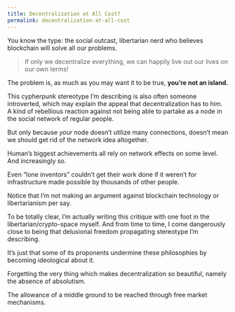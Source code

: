 ```yaml
---
title: Decentralization at All Cost?
permalink: decentralization-at-all-cost
---
```

You know the type: the social outcast, libertarian nerd who believes blockchain will solve all our problems.

> If only we decentralize everything, we can happily live out our lives on our own terms!

The problem is, as much as you may want it to be true, **you’re not an island.**

This cypherpunk stereotype I’m describing is also often someone introverted, which may explain the appeal that decentralization has to him. A kind of rebellious reaction against not being able to partake as a node in the social network of regular people.

But only because _your_ node doesn’t utilize many connections, doesn’t mean we should get rid of the network idea altogether.

Human’s biggest achievements all rely on network effects on some level. And increasingly so.

Even “lone inventors” couldn’t get their work done if it weren’t for infrastructure made possible by thousands of other people.

Notice that I’m not making an argument against blockchain technology or libertarianism per say.

To be totally clear, I’m actually writing this critique with one foot in the libertarian/crypto-space myself. And from time to time, I come dangerously close to being that delusional freedom propagating stereotype I’m describing.

It’s just that some of its proponents undermine these philosophies by becoming ideological about it. 

Forgetting the very thing which makes decentralization so beautiful, namely the absence of absolutism.

The allowance of a middle ground to be reached through free market mechanisms.
